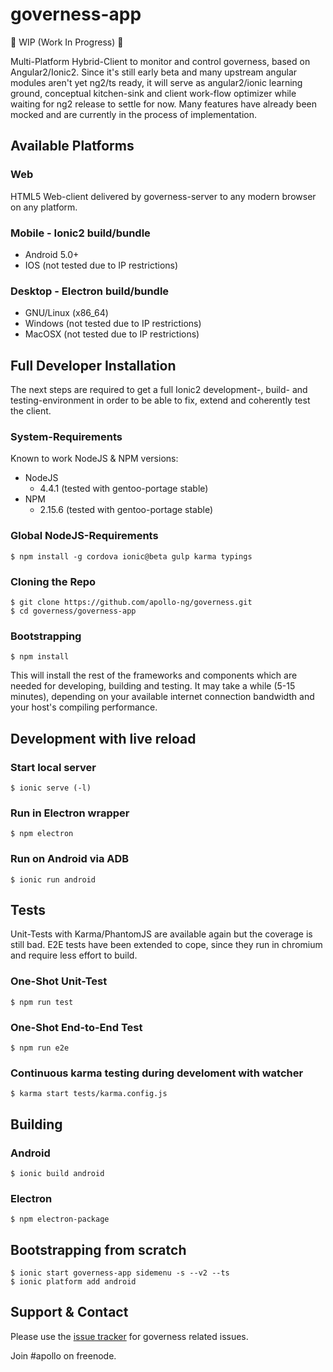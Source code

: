 governess-app
==========

:construction: WIP (Work In Progress) :construction:

Multi-Platform Hybrid-Client to monitor and control governess,
based on Angular2/Ionic2. Since it's still early beta and many
upstream angular modules aren't yet ng2/ts ready, it will serve
as angular2/ionic learning ground, conceptual kitchen-sink and
client work-flow optimizer while waiting for ng2 release to
settle for now. Many features have already been mocked and are
currently in the process of implementation.

## Available Platforms

### Web

HTML5 Web-client delivered by governess-server to any modern
browser on any platform.

### Mobile - Ionic2 build/bundle

  * Android 5.0+
  * IOS (not tested due to IP restrictions)

### Desktop - Electron build/bundle

  * GNU/Linux (x86_64)
  * Windows (not tested due to IP restrictions)
  * MacOSX (not tested due to IP restrictions)

## Full Developer Installation

The next steps are required to get a full Ionic2 development-,
build- and testing-environment in order to be able to fix,
extend and coherently test the client.

### System-Requirements

Known to work NodeJS & NPM versions:

  * NodeJS
    * 4.4.1 (tested with gentoo-portage stable)
  * NPM
    * 2.15.6 (tested with gentoo-portage stable)

### Global NodeJS-Requirements

    $ npm install -g cordova ionic@beta gulp karma typings

### Cloning the Repo

    $ git clone https://github.com/apollo-ng/governess.git
    $ cd governess/governess-app

### Bootstrapping

    $ npm install

This will install the rest of the frameworks and components which
are needed for developing, building and testing. It may take a
while (5-15 minutes), depending on your available internet
connection bandwidth and your host's compiling performance.

## Development with live reload



### Start local server

    $ ionic serve (-l)

### Run in Electron wrapper

    $ npm electron

### Run on Android via ADB

    $ ionic run android

## Tests

Unit-Tests with Karma/PhantomJS are available again but the
coverage is still bad. E2E tests have been extended to cope,
since they run in chromium and require less effort to build.

### One-Shot Unit-Test

    $ npm run test

### One-Shot End-to-End Test

    $ npm run e2e

### Continuous karma testing during develoment with watcher

    $ karma start tests/karma.config.js

## Building

### Android

    $ ionic build android

### Electron

    $ npm electron-package


## Bootstrapping from scratch

    $ ionic start governess-app sidemenu -s --v2 --ts
    $ ionic platform add android

## Support & Contact

Please use the [issue tracker](https://github.com/apollo-ng/governess/issues)
for governess related issues.

Join #apollo on freenode.
